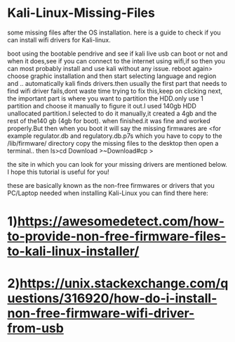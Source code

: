 # Kali-Linux-Missing-Files
some missing files after the OS installation.
here is a guide to check if you can install wifi drivers for Kali-linux.

boot using the bootable pendrive and see if kali live usb can boot or not and when it does,see if you can connect to the internet using wifi,if so then you can most probably install and use kali without any issue.
reboot again> choose graphic installation and then start selecting language and region and ..
automatically kali finds drivers.then usually the first part that needs
to find wifi driver fails,dont waste time trying to fix this,keep on clicking next, the important part is where you want to partition the HDD.only use 1 partition and choose it manually to figure it out.I used 140gb HDD unallocated partition.I selected to do it manually,it created a 4gb and the rest of the140 gb (4gb for boot).
when finished.it was fine and worked properly.But then when you boot it will say the missing firmwares are <for example
regulator.db and regulatory.db.p7s which you have to copy to the /lib/firmware/
directory
copy the missing files to the desktop then open a terminal..
then ls>cd Download >~Download#cp <filename> <path>>
  
the site in which you can look for your missing drivers are mentioned below.
I hope this tutorial is useful for you!

these are basically known as the non-free firmwares or drivers that you PC/Laptop needed when installing Kali-Linux
you can find there here:

# 1)https://awesomedetect.com/how-to-provide-non-free-firmware-files-to-kali-linux-installer/
# 2)https://unix.stackexchange.com/questions/316920/how-do-i-install-non-free-firmware-wifi-driver-from-usb

